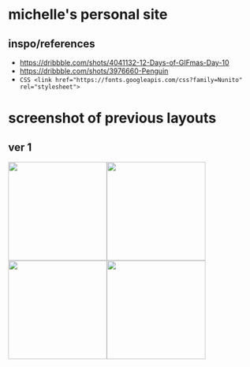 # michelle's personal site

## inspo/references
- https://dribbble.com/shots/4041132-12-Days-of-GIFmas-Day-10
- https://dribbble.com/shots/3976660-Penguin
- ```CSS <link href="https://fonts.googleapis.com/css?family=Nunito" rel="stylesheet">```

# screenshot of previous layouts

## ver 1
<img src="https://i.gyazo.com/154a7821fd696b225ab6829ff8da046c.png" width="200px" height="200px"><img src="https://i.gyazo.com/5d2dcab8688c9dddda263049f5930a40.png" width="200px" height="200px"><img src="https://i.gyazo.com/aff79a45306c26d8f4a6df3ea4ff49c3.png" width="200px" height="200px"><img src="https://i.gyazo.com/434aef81779e94637b8cbc4edab5cf8a.png" width="200px" height="200px">
